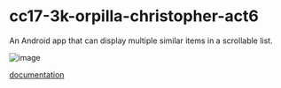 # cc17-3k-orpilla-christopher-act6
An Android app that can display multiple similar items in a scrollable list.


![image](https://github.com/user-attachments/assets/7ca8ce1c-141e-4eb6-98bc-e290b4e4f6c3)


[documentation](https://github.com/Jubibani/cc17-3k-orpilla-christopher-act6/wiki/Activity-6%3A--30-days-app-Documentation/)
